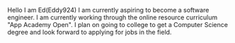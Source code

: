 Hello I am Ed(Eddy924) I am currently aspiring to become a software engineer. I am currently working through the online resource curriculum "App Academy Open". I plan on going to college to get a Computer Science degree and look forward to applying for jobs in the field.

<!---
Kayden235/Kayden235 is a ✨ special ✨ repository because its `README.md` (this file) appears on your GitHub profile.
You can click the Preview link to take a look at your changes.
--->
